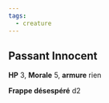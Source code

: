 ```yaml
---
tags:
  - creature
---
```


## Passant Innocent
**HP** 3, **Morale** 5, **armure** rien 

**Frappe désespéré** d2


